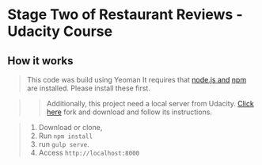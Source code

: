 # Stage Two of Restaurant Reviews - Udacity Course

## How it works
>This code was build using Yeoman 
>It requires that [node.js and](https://nodejs.org/en/) [npm](https://www.npmjs.com/) are installed. Please install these first.

>>Additionally, this project need a local server from Udacity. [Click here](https://github.com/udacity/mws-restaurant-stage-2)  fork and download and follow its instructions.

> 1. Download or clone, 
> 2. Run `npm install` 
> 3. run `gulp serve`.
> 4. Access `http://localhost:8000`

